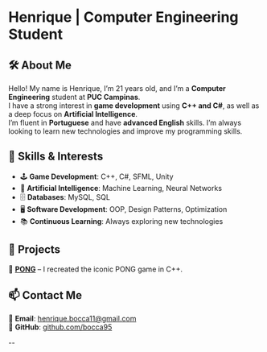 # Henrique | Computer Engineering Student  

## 🛠 About Me  
Hello! My name is Henrique, I’m 21 years old, and I’m a **Computer Engineering** student at **PUC Campinas**.  
I have a strong interest in **game development** using **C++ and C#**, as well as a deep focus on **Artificial Intelligence**.  
I’m fluent in **Portuguese** and have **advanced English** skills. I’m always looking to learn new technologies and improve my programming skills.  

## 🚀 Skills & Interests  
- 🕹️ **Game Development**: C++, C#, SFML, Unity  
- 🤖 **Artificial Intelligence**: Machine Learning, Neural Networks  
- 🗄️ **Databases**: MySQL, SQL  
- 🖥️ **Software Development**: OOP, Design Patterns, Optimization  
- 📚 **Continuous Learning**: Always exploring new technologies  

## 📌 Projects  
🔹 **[PONG](https://github.com/bocca95/pong)** – I recreated the iconic PONG game in C++.  

## 📫 Contact Me  
📧 **Email**: [henrique.bocca11@gmail.com](mailto:henrique.bocca11@gmail.com)  
🐙 **GitHub**: [github.com/bocca95](https://github.com/bocca95)  

--
